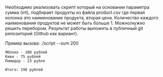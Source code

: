 Необходимо реализовать скрипт который на основании параметра сумма (int), подбирает продукты из файла product.csv где первая колонка это наименование продукта, вторая цена. Количество каждого наименования продуктов не может быть больше 1. Можно/нужно решить перебором. 
Результат работы выложить в публичный git репозиторий (Github как вариант). 

Пример вызова: 
./script --sum 200

    Яблоко - 100 рублей
    Киви - 75 рублей
    Помидор - 23 рубля

    Итого: 198 рублей
    